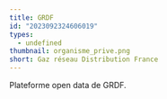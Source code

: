 ```yaml
---
title: GRDF
id: "2023092324606019"
types:
  - undefined
thumbnail: organisme_prive.png
short: Gaz réseau Distribution France
---
```


Plateforme open data de GRDF.